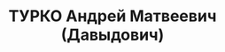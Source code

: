 ---
title: ТУРКО Андрей Матвеевич (Давыдович)
description: "1897 р., с. Бондарі Чорнухинського р-ну Полтавської обл., українець,\
  \ із селян, освіта вища. Проживав у м. Омськ (Російська Федерація). Начальник госпіталю.\
  \ \n  Заарештований 6 липня 1937 р. Засуджений Верховним Судом СРСР 31 жовтня 1937\
  \ р. за ст. ст. 58-1, 58-11 КК РРФСР до розстрілу з конфіскацією особистого майна.\
  \ Вирок виконано 31 жовтня 1937 р. у м. Новосибірськ (Російська Федерація). \n \
  \ Реабілітований Верховним Судом СРСР 20 травня 1958 р."
---